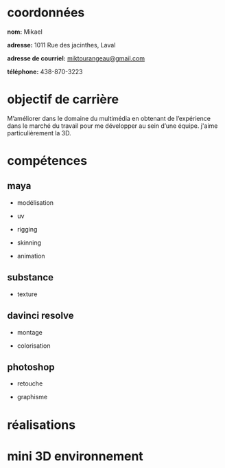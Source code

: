 # coordonnées

**nom:** Mikael

**adresse:** 1011 Rue des jacinthes, Laval

**adresse de courriel:** miktourangeau@gmail.com

**téléphone:** 438-870-3223

# objectif de carrière

M’améliorer dans le domaine du multimédia en obtenant de l’expérience dans le marché du travail pour me développer au sein d’une équipe. j'aime particulièrement la 3D.

# compétences
## maya 
- modélisation

- uv

- rigging

- skinning

- animation

## substance

- texture

## davinci resolve

- montage

- colorisation

## photoshop

- retouche

- graphisme


# réalisations

# mini 3D environnement
